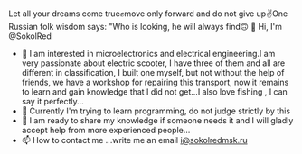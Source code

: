 Let all your dreams come true✊move only forward and do not give up✌️One Russian folk wisdom says: "Who is looking, he will always find🙃
👋 Hi, I'm @SokolRed
- 👀 I am interested in microelectronics and electrical engineering.I am very passionate about electric scooter, I have three of them and all are different in classification, I built one myself, but not without the help of friends, we have a workshop for repairing this transport, now it remains to learn and gain knowledge that I did not get...I also love fishing , I can say it perfectly...
- 🌱 Currently I'm trying to learn programming, do not judge strictly by this
- 💞️ I am ready to share my knowledge if someone needs it and I will gladly accept help from more experienced people...
- 📫 How to contact me ...write me an email i@sokolredmsk.ru
